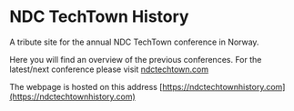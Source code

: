 # NDC TechTown History

A tribute site for the annual NDC TechTown conference in Norway.

Here you will find an overview of the previous conferences. 
For the latest/next conference please visit [ndctechtown.com](https://ndctechtown.com)

The webpage is hosted on this address [https://ndctechtownhistory.com](https://ndctechtownhistory.com)
